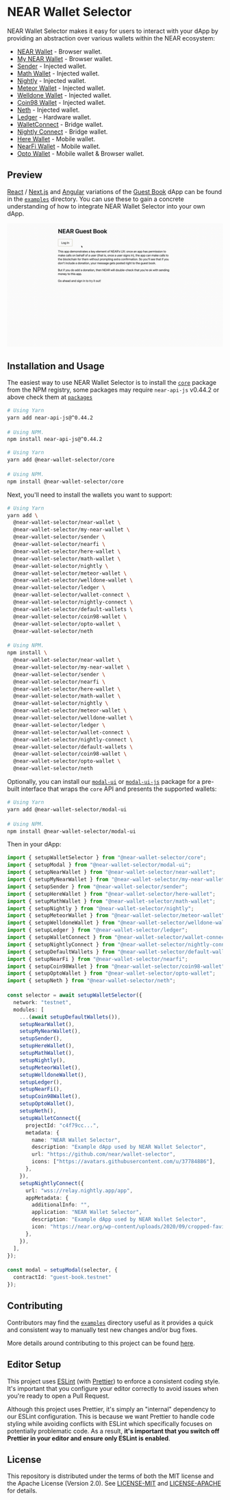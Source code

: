 # NEAR Wallet Selector

NEAR Wallet Selector makes it easy for users to interact with your dApp by providing an abstraction over various wallets within the NEAR ecosystem:

- [NEAR Wallet](https://www.npmjs.com/package/@near-wallet-selector/near-wallet) - Browser wallet.
- [My NEAR Wallet](https://www.npmjs.com/package/@near-wallet-selector/my-near-wallet) - Browser wallet.
- [Sender](https://www.npmjs.com/package/@near-wallet-selector/sender) - Injected wallet.
- [Math Wallet](https://www.npmjs.com/package/@near-wallet-selector/math-wallet) - Injected wallet.
- [Nightly](https://www.npmjs.com/package/@near-wallet-selector/nightly) - Injected wallet.
- [Meteor Wallet](https://www.npmjs.com/package/@near-wallet-selector/meteor-wallet) - Injected wallet.
- [Welldone Wallet](https://www.npmjs.com/package/@near-wallet-selector/welldone-wallet) - Injected wallet.
- [Coin98 Wallet](https://www.npmjs.com/package/@near-wallet-selector/coin98-wallet) - Injected wallet.
- [Neth](https://www.npmjs.com/package/@near-wallet-selector/neth) - Injected wallet.
- [Ledger](https://www.npmjs.com/package/@near-wallet-selector/ledger) - Hardware wallet.
- [WalletConnect](https://www.npmjs.com/package/@near-wallet-selector/wallet-connect) - Bridge wallet.
- [Nightly Connect](https://www.npmjs.com/package/@near-wallet-selector/nightly-connect) - Bridge wallet.
- [Here Wallet](https://www.npmjs.com/package/@near-wallet-selector/here-wallet) - Mobile wallet.
- [NearFi Wallet](https://www.npmjs.com/package/@near-wallet-selector/nearfi) - Mobile wallet.
- [Opto Wallet](https://www.npmjs.com/package/@near-wallet-selector/opto-wallet) - Mobile wallet & Browser wallet.

## Preview

[React](https://reactjs.org/) / [Next.js](https://nextjs.org/) and [Angular](https://angular.io/) variations of the [Guest Book](https://github.com/near-examples/guest-book/) dApp can be found in the [`examples`](/examples) directory. You can use these to gain a concrete understanding of how to integrate NEAR Wallet Selector into your own dApp.

![Preview](./images/wallet-selector.gif)

## Installation and Usage

The easiest way to use NEAR Wallet Selector is to install the [`core`](https://www.npmjs.com/package/@near-wallet-selector/core) package from the NPM registry, some packages may require `near-api-js` v0.44.2 or above check them at [`packages`](./packages)

```bash
# Using Yarn
yarn add near-api-js@^0.44.2

# Using NPM.
npm install near-api-js@^0.44.2
```

```bash
# Using Yarn
yarn add @near-wallet-selector/core

# Using NPM.
npm install @near-wallet-selector/core
```

Next, you'll need to install the wallets you want to support:

```bash
# Using Yarn
yarn add \
  @near-wallet-selector/near-wallet \
  @near-wallet-selector/my-near-wallet \
  @near-wallet-selector/sender \
  @near-wallet-selector/nearfi \
  @near-wallet-selector/here-wallet \
  @near-wallet-selector/math-wallet \
  @near-wallet-selector/nightly \
  @near-wallet-selector/meteor-wallet \
  @near-wallet-selector/welldone-wallet \
  @near-wallet-selector/ledger \
  @near-wallet-selector/wallet-connect \
  @near-wallet-selector/nightly-connect \
  @near-wallet-selector/default-wallets \
  @near-wallet-selector/coin98-wallet \
  @near-wallet-selector/opto-wallet \
  @near-wallet-selector/neth

# Using NPM.
npm install \
  @near-wallet-selector/near-wallet \
  @near-wallet-selector/my-near-wallet \
  @near-wallet-selector/sender \
  @near-wallet-selector/nearfi \
  @near-wallet-selector/here-wallet \
  @near-wallet-selector/math-wallet \
  @near-wallet-selector/nightly \
  @near-wallet-selector/meteor-wallet \
  @near-wallet-selector/welldone-wallet \
  @near-wallet-selector/ledger \
  @near-wallet-selector/wallet-connect \
  @near-wallet-selector/nightly-connect \
  @near-wallet-selector/default-wallets \
  @near-wallet-selector/coin98-wallet \
  @near-wallet-selector/opto-wallet \
  @near-wallet-selector/neth
```

Optionally, you can install our [`modal-ui`](https://www.npmjs.com/package/@near-wallet-selector/modal-ui) or [`modal-ui-js`](https://www.npmjs.com/package/@near-wallet-selector/modal-ui-js) package for a pre-built interface that wraps the `core` API and presents the supported wallets:

```bash
# Using Yarn
yarn add @near-wallet-selector/modal-ui

# Using NPM.
npm install @near-wallet-selector/modal-ui
```

Then in your dApp:

```ts
import { setupWalletSelector } from "@near-wallet-selector/core";
import { setupModal } from "@near-wallet-selector/modal-ui";
import { setupNearWallet } from "@near-wallet-selector/near-wallet";
import { setupMyNearWallet } from "@near-wallet-selector/my-near-wallet";
import { setupSender } from "@near-wallet-selector/sender";
import { setupHereWallet } from "@near-wallet-selector/here-wallet";
import { setupMathWallet } from "@near-wallet-selector/math-wallet";
import { setupNightly } from "@near-wallet-selector/nightly";
import { setupMeteorWallet } from "@near-wallet-selector/meteor-wallet";
import { setupWelldoneWallet } from "@near-wallet-selector/welldone-wallet";
import { setupLedger } from "@near-wallet-selector/ledger";
import { setupWalletConnect } from "@near-wallet-selector/wallet-connect";
import { setupNightlyConnect } from "@near-wallet-selector/nightly-connect";
import { setupDefaultWallets } from "@near-wallet-selector/default-wallets";
import { setupNearFi } from "@near-wallet-selector/nearfi";
import { setupCoin98Wallet } from "@near-wallet-selector/coin98-wallet";
import { setupOptoWallet } from "@near-wallet-selector/opto-wallet";
import { setupNeth } from "@near-wallet-selector/neth";

const selector = await setupWalletSelector({
  network: "testnet",
  modules: [
    ...(await setupDefaultWallets()),
    setupNearWallet(),
    setupMyNearWallet(),
    setupSender(),
    setupHereWallet(),
    setupMathWallet(),
    setupNightly(),
    setupMeteorWallet(),
    setupWelldoneWallet(),
    setupLedger(),
    setupNearFi(),
    setupCoin98Wallet(),
    setupOptoWallet(),
    setupNeth(),
    setupWalletConnect({
      projectId: "c4f79cc...",
      metadata: {
        name: "NEAR Wallet Selector",
        description: "Example dApp used by NEAR Wallet Selector",
        url: "https://github.com/near/wallet-selector",
        icons: ["https://avatars.githubusercontent.com/u/37784886"],
      },
    }),
    setupNightlyConnect({
      url: "wss://relay.nightly.app/app",
      appMetadata: {
        additionalInfo: "",
        application: "NEAR Wallet Selector",
        description: "Example dApp used by NEAR Wallet Selector",
        icon: "https://near.org/wp-content/uploads/2020/09/cropped-favicon-192x192.png",
      },
    }),
  ],
});

const modal = setupModal(selector, {
  contractId: "guest-book.testnet"
});
```

## Contributing

Contributors may find the [`examples`](./examples) directory useful as it provides a quick and consistent way to manually test new changes and/or bug fixes.

More details around contributing to this project can be found [here](./CONTRIBUTING.md).

## Editor Setup

This project uses [ESLint](https://eslint.org/) (with [Prettier](https://prettier.io/)) to enforce a consistent coding style. It's important that you configure your editor correctly to avoid issues when you're ready to open a Pull Request.

Although this project uses Prettier, it's simply an "internal" dependency to our ESLint configuration. This is because we want Prettier to handle code styling while avoiding conflicts with ESLint which specifically focuses on potentially problematic code. As a result, **it's important that you switch off Prettier in your editor and ensure only ESLint is enabled**.

## License

This repository is distributed under the terms of both the MIT license and the Apache License (Version 2.0). See [LICENSE-MIT](LICENSE-MIT) and [LICENSE-APACHE](LICENSE-APACHE) for details.
